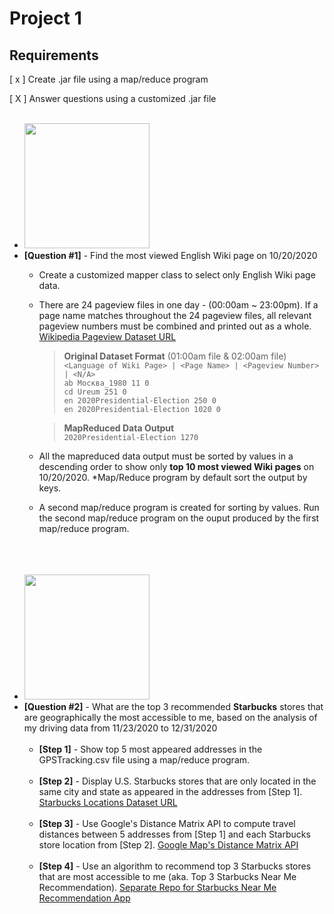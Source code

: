 # Project 1

## Requirements
[ x ] Create .jar file using a map/reduce program

[ X ] Answer questions using a customized .jar file <br /> <br />
- <img src="https://i.pinimg.com/originals/54/d7/a2/54d7a2f5ab4004654d18686baf3f44c8.jpg" width="200">   
- **[Question #1]** - Find the most viewed English Wiki page on 10/20/2020  
   - Create a customized mapper class to select only English Wiki page data.
   - There are 24 pageview files in one day - (00:00am ~ 23:00pm). If a page name matches throughout the 24 pageview files, all relevant pageview numbers must be combined and printed out as a whole. [Wikipedia Pageview Dataset URL](https://dumps.wikimedia.org/other/pageviews/2020/2020-10/)
        >**Original Dataset Format** (01:00am file & 02:00am file)<br />
        >`<Language of Wiki Page> | <Page Name> | <Pageview Number> | <N/A>`<br />
        >`ab Москва_1980 11 0`<br />
        >`cd Ureum 251 0`<br />
        >`en 2020Presidential-Election 250 0`<br />
        >`en 2020Presidential-Election 1020 0`<br />

        >**MapReduced Data Output**<br />
        >`2020Presidential-Election 1270`<br />
    - All the mapreduced data output must be sorted by values in a descending order to show only **top 10 most viewed Wiki pages** on 10/20/2020. *Map/Reduce program by default sort the output by keys. 
    - A second map/reduce program is created for sorting by values. Run the second map/reduce program on the ouput produced by the first map/reduce program. <br /><br />
<br /> <br />
- <img src = "https://media-assets-03.thedrum.com/cache/images/thedrum-prod/s3-screen_shot_2019-08-27_at_1.36.42_pm--default--1280.png" width="200">
- **[Question #2]** - What are the top 3 recommended **Starbucks** stores that are geographically the most accessible to me, based on the analysis of my driving data from 11/23/2020 to 12/31/2020 <br /> <br />
    - **[Step 1]** - Show top 5 most appeared addresses in the GPSTracking.csv file using a map/reduce program. <br /> <br />
    - **[Step 2]** - Display U.S. Starbucks stores that are only located in the same city and state as appeared in the addresses from [Step 1].
    [Starbucks Locations Dataset URL](https://github.com/chrismeller/StarbucksLocations) <br /> <br />
    - **[Step 3]** - Use Google's Distance Matrix API to compute travel distances between 5 addresses from [Step 1] and each Starbucks store location from [Step 2]. [Google Map's Distance Matrix API](https://developers.google.com/maps/documentation/distance-matrix/start) <br /> <br />
    - **[Step 4]** - Use an algorithm to recommend top 3 Starbucks stores that are most accessible to me (aka. Top 3 Starbucks Near Me Recommendation). [Separate Repo for Starbucks Near Me Recommendation App](https://github.com/spark131008/Project1-StarbucksLocationRecommendation) <br /> <br />
